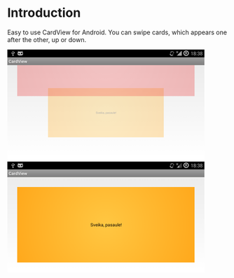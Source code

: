 Introduction
============

Easy to use CardView for Android. You can swipe cards, which appears one after the other, up or down. 

![Alt text](screen0.png)&nbsp;
![Alt text](screen1.png)&nbsp;
